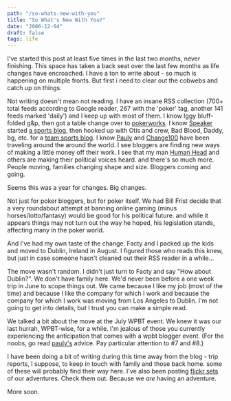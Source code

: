 ```yaml
---
path: "/so-whats-new-with-you"
title: "So What's New With You?"
date: "2006-12-04"
draft: false
tags: life
---
```


I've started this post at least five times in the last two months, never finishing. This space has taken a back seat over the last few months as life changes have encroached. I have a ton to write about - so much is happening on multiple fronts. But first i need to clear out the cobwebs and catch up on things.

Not writing doesn't mean not reading. I have an insane RSS collection (700+ total feeds according to Google reader, 267 with the 'poker' tag, another 141 feeds marked 'daily') and I keep up with most of them. I know Iggy bluff-folded g&amp;p, then got a table change over to <a href="http://iggy.pokerworks.com">pokerworks</a>. I know <a href="http://obituarium.blogspot.com">Speaker</a> started <a href="http://walkingmikedavis.blogspot.com">a sports blog</a>, then hooked up with Otis and crew, Bad Blood, Daddy, bg, etc. for a <a href="http://www.upforanything.net/sports/">team sports blog</a>. I know <a href="http://taopoker.blogspot.com">Pauly</a> and <a href="http://potcommitted.blogspot.com">Change100</a> have been traveling around the around the world. I see bloggers are finding new ways of making a little money off their work. I see that my man <a href="http://humanhead.blogspot.com">Human Head</a> and others are making their political voices heard. and there's so much more. People moving, families changing shape and size. Bloggers coming and going.

Seems this was a year for changes. Big changes.

Not just for poker bloggers, but for poker itself. We had Bill Frist decide that a very roundabout attempt at banning online gaming (minus horses/lotto/fantasy) would be good for his political future. and while it appears things may not turn out the way he hoped, his legislation stands, affecting many in the poker world.

And I've had my own taste of the change. Facty and I packed up the kids and moved to Dublin, Ireland in August. I figured those who reads this knew, but just in case someone hasn't cleaned out their RSS reader in a while...

The move wasn't random. I didn't just turn to Facty and say "How about Dublin?". We don't have family here. We'd never been before a one week trip in June to scope things out. We came because I like my job (most of the time) and because I like the company for which I work and because the company for which I work was moving from Los Angeles to Dublin. I'm not going to get into details, but I trust you can make a simple read.

We talked a bit about the move at the July WPBT event. We knew it was our last hurrah, WPBT-wise, for a while. I'm jealous of those you currently experiencing the anticipation that comes with a wpbt blogger event. (For the noobs, go read <a href="http://taopoker.blogspot.com/2006_12_01_taopoker_archive.html#116519232494287428">pauly's</a> advice. Pay particular attention to #7 and #8.)

I have been doing a bit of writing during this time away from the blog - trip reports, I suppose, to keep in touch with family and those back home. some of these will probably find their way here. I've also been posting <a href="http://www.flickr.com/photos/fhwrdh/sets/">flickr sets</a> of our adventures. Check them out. Because we<em> are</em> having an adventure.

More soon.

